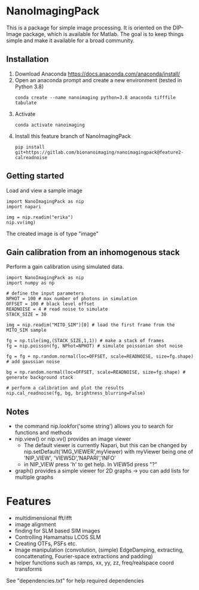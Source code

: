 # NanoImagingPack

This is a package for simple image processing. It is oriented on the DIP-Image
package, which is available for Matlab. The goal is to keep things simple and make
it available for a broad community.

 <!-- Hence its development aimed for: -->

<!-- - Make it independent from as much packages as possible -> it only requires a view Python packages. Some are provided by e.g. Anaconda (e.g. Numpy, pyPlot, inspect, scipy). Only tifffile (a 3D Tiff writer) is required as external package
- keep it simple to install -->

## Installation

1. Download Anaconda https://docs.anaconda.com/anaconda/install/
1. Open an anaconda prompt and create a new environment (tested in Python 3.8)
    ```
    conda create --name nanoimaging python=3.8 anaconda tifffile tabulate
    ```
1. Activate 
    ```
    conda activate nanoimaging
    ```
1. Install this feature branch of NanoImagingPack
    ```
    pip install git+https://gitlab.com/bionanoimaging/nanoimagingpack@feature2-calreadnoise
    ```
	
## Getting started

Load and view a sample image

```
import NanoImagingPack as nip
import napari

img = nip.readim("erika")
nip.vv(img)
```

The created image is of type "image"

## Gain calibration from an inhomogenous stack

Perform a gain calibration using simulated data.

```
import NanoImagingPack as nip
import numpy as np

# define the input parameters
NPHOT = 100 # max number of photons in simulation
OFFSET = 100 # black level offset
READNOISE = 4 # read noise to simulate
STACK_SIZE = 30

img = nip.readim("MITO_SIM")[0] # load the first frame from the MITO_SIM sample

fg = np.tile(img,(STACK_SIZE,1,1)) # make a stack of frames
fg = nip.poisson(fg, NPhot=NPHOT) # simulate poissonian shot noise

fg = fg + np.random.normal(loc=OFFSET, scale=READNOISE, size=fg.shape) # add gaussian noise

bg = np.random.normal(loc=OFFSET, scale=READNOISE, size=fg.shape) # generate background stack

# perform a calibration and plot the results
nip.cal_readnoise(fg, bg, brightness_blurring=False)

```


## Notes
    
* the command nip.lookfor('some string') allows you to search for functions and methods
* nip.view() or nip.vv() provides an image viewer
    * The default viewer is currently Napari, but this can be changed by nip.setDefault('IMG_VIEWER',myViewer) with myViewer being one of 'NIP_VIEW', 'VIEW5D','NAPARI','INFO'
    * in NIP_VIEW press 'h' to get help. In VIEW5d press "?"
* graph() provides a simple viewer for 2D graphs -> you can add lists for multiple graphs

# Features

* multidimensional fft/ifft
* image alignment
* finding for SLM based SIM images
* Controlling Hamamatsu LCOS SLM
* Creating OTFs, PSFs etc.
* Image manipulation (convolution, (simple) EdgeDamping, extracting, concattenating, Fourier-space extractions and padding)
* helper functions such as ramps, xx, yy, zz, freq/realspace coord transforms

See "dependencies.txt" for help required dependencies